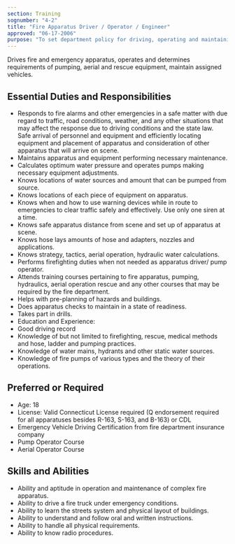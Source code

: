 ```yaml
---
section: Training
sognumber: "4-2"
title: "Fire Apparatus Driver / Operator / Engineer"
approved: "06-17-2006"
purpose: "To set department policy for driving, operating and maintaining apparatus."
---
```


Drives fire and emergency apparatus, operates and determines requirements of pumping, aerial and rescue equipment, maintain assigned vehicles.  

Essential Duties and Responsibilities
-------------------------------------

* Responds to fire alarms and other emergencies in a safe matter with due regard to traffic, road conditions, weather, and any other situations that may affect the response due to driving conditions and the state law.  Safe arrival of personnel and equipment and efficiently locating equipment and placement of apparatus and consideration of other apparatus that will arrive on scene.  
* Maintains apparatus and equipment performing necessary maintenance. 
* Calculates optimum water pressure and operates pumps making necessary equipment adjustments. 
* Knows locations of water sources and amount that can be pumped from source.  
* Knows locations of each piece of equipment on apparatus. 
* Knows when and how to use warning devices while in route to emergencies to clear traffic safely and effectively.  Use only one siren at a time.  
* Knows safe apparatus distance from scene and set up of apparatus at scene.  
* Knows hose lays amounts of hose and adapters, nozzles and applications.  
* Knows strategy, tactics, aerial operation, hydraulic water calculations.  
* Performs firefighting duties when not needed as apparatus driver/ pump operator. 
* Attends training courses pertaining to fire apparatus, pumping, hydraulics, aerial operation rescue and any other courses that may be required by the fire department. 
* Helps with pre-planning of hazards and buildings. 
* Does apparatus checks to maintain in a state of readiness.  
* Takes part in drills.
* Education and Experience&colon;
* Good driving record
* Knowledge of but not limited to firefighting, rescue, medical methods and hose, ladder and pumping practices.  
* Knowledge of water mains, hydrants and other static water sources. 
* Knowledge of fire pumps of various types and the theory of their operations.  

Preferred or Required 
---------------------

* Age&colon; 18
* License&colon; Valid Connecticut License required (Q endorsement required for all apparatuses besides R-163, S-163, and B-163) or CDL
* Emergency Vehicle Driving Certification from fire department insurance company
* Pump Operator Course
* Aerial Operator Course

Skills and Abilities
--------------------

* Ability and aptitude in operation and maintenance of complex fire apparatus.
* Ability to drive a fire truck under emergency conditions. 
* Ability to learn the streets system and physical layout of buildings. 
* Ability to understand and follow oral and written instructions.
* Ability to handle all physical requirements.
* Ability to know radio procedures. 
